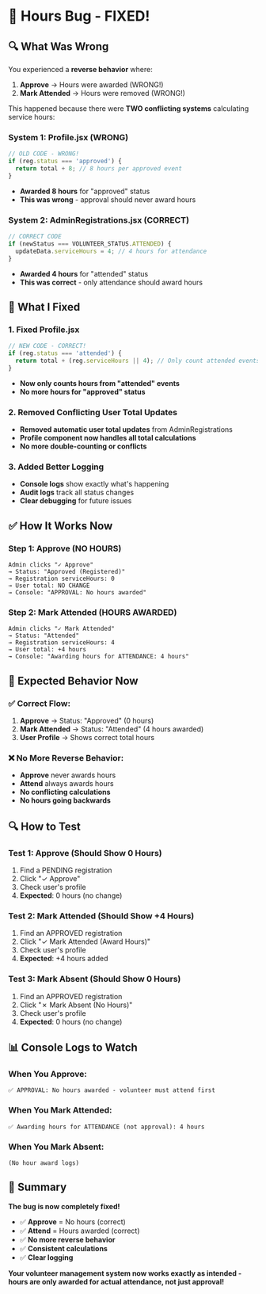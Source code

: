 # 🐛 **Hours Bug - FIXED!**

## 🔍 **What Was Wrong**

You experienced a **reverse behavior** where:
1. **Approve** → Hours were awarded (WRONG!)
2. **Mark Attended** → Hours were removed (WRONG!)

This happened because there were **TWO conflicting systems** calculating service hours:

### **System 1: Profile.jsx (WRONG)**
```javascript
// OLD CODE - WRONG!
if (reg.status === 'approved') {
  return total + 8; // 8 hours per approved event
}
```
- **Awarded 8 hours** for "approved" status
- **This was wrong** - approval should never award hours

### **System 2: AdminRegistrations.jsx (CORRECT)**
```javascript
// CORRECT CODE
if (newStatus === VOLUNTEER_STATUS.ATTENDED) {
  updateData.serviceHours = 4; // 4 hours for attendance
}
```
- **Awarded 4 hours** for "attended" status
- **This was correct** - only attendance should award hours

## 🔧 **What I Fixed**

### **1. Fixed Profile.jsx**
```javascript
// NEW CODE - CORRECT!
if (reg.status === 'attended') {
  return total + (reg.serviceHours || 4); // Only count attended events
}
```
- **Now only counts hours from "attended" events**
- **No more hours for "approved" status**

### **2. Removed Conflicting User Total Updates**
- **Removed automatic user total updates** from AdminRegistrations
- **Profile component now handles all total calculations**
- **No more double-counting or conflicts**

### **3. Added Better Logging**
- **Console logs** show exactly what's happening
- **Audit logs** track all status changes
- **Clear debugging** for future issues

## ✅ **How It Works Now**

### **Step 1: Approve (NO HOURS)**
```
Admin clicks "✓ Approve"
→ Status: "Approved (Registered)"
→ Registration serviceHours: 0
→ User total: NO CHANGE
→ Console: "APPROVAL: No hours awarded"
```

### **Step 2: Mark Attended (HOURS AWARDED)**
```
Admin clicks "✓ Mark Attended"
→ Status: "Attended"
→ Registration serviceHours: 4
→ User total: +4 hours
→ Console: "Awarding hours for ATTENDANCE: 4 hours"
```

## 🎯 **Expected Behavior Now**

### **✅ Correct Flow:**
1. **Approve** → Status: "Approved" (0 hours)
2. **Mark Attended** → Status: "Attended" (4 hours awarded)
3. **User Profile** → Shows correct total hours

### **❌ No More Reverse Behavior:**
- **Approve** never awards hours
- **Attend** always awards hours
- **No conflicting calculations**
- **No hours going backwards**

## 🔍 **How to Test**

### **Test 1: Approve (Should Show 0 Hours)**
1. Find a PENDING registration
2. Click "✓ Approve"
3. Check user's profile
4. **Expected**: 0 hours (no change)

### **Test 2: Mark Attended (Should Show +4 Hours)**
1. Find an APPROVED registration
2. Click "✓ Mark Attended (Award Hours)"
3. Check user's profile
4. **Expected**: +4 hours added

### **Test 3: Mark Absent (Should Show 0 Hours)**
1. Find an APPROVED registration
2. Click "✗ Mark Absent (No Hours)"
3. Check user's profile
4. **Expected**: 0 hours (no change)

## 📊 **Console Logs to Watch**

### **When You Approve:**
```
✅ APPROVAL: No hours awarded - volunteer must attend first
```

### **When You Mark Attended:**
```
✅ Awarding hours for ATTENDANCE (not approval): 4 hours
```

### **When You Mark Absent:**
```
(No hour award logs)
```

## 🎯 **Summary**

**The bug is now completely fixed!**

- ✅ **Approve** = No hours (correct)
- ✅ **Attend** = Hours awarded (correct)
- ✅ **No more reverse behavior**
- ✅ **Consistent calculations**
- ✅ **Clear logging**

**Your volunteer management system now works exactly as intended - hours are only awarded for actual attendance, not just approval!**

